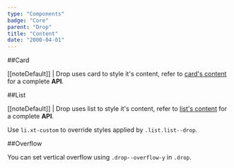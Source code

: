 ```yaml
---
type: "Components"
badge: "Core"
parent: "Drop"
title: "Content"
date: "2000-04-01"
---
```


##Card

[[noteDefault]]
| Drop uses card to style it's content, refer to [card's content](/components/card/content) for a complete **API**.

<demo>
  <demovanilla src="vanilla/components/drop/usage-card">
  </demovanilla>
</demo>

##List

[[noteDefault]]
| Drop uses list to style it's content, refer to [list's content](/components/list/content) for a complete **API**.

Use `li.xt-custom` to override styles applied by `.list.list--drop`.

<demo>
  <demovanilla src="vanilla/components/drop/usage-list">
  </demovanilla>
</demo>

##Overflow

You can set vertical overflow using `.drop--overflow-y` in `.drop`.

<demo>
  <demovanilla src="vanilla/components/drop/overflow-y">
  </demovanilla>
</demo>
